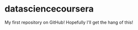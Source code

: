 datasciencecoursera
===================

My first repository on GitHub! Hopefully I'll get the hang of this! 
